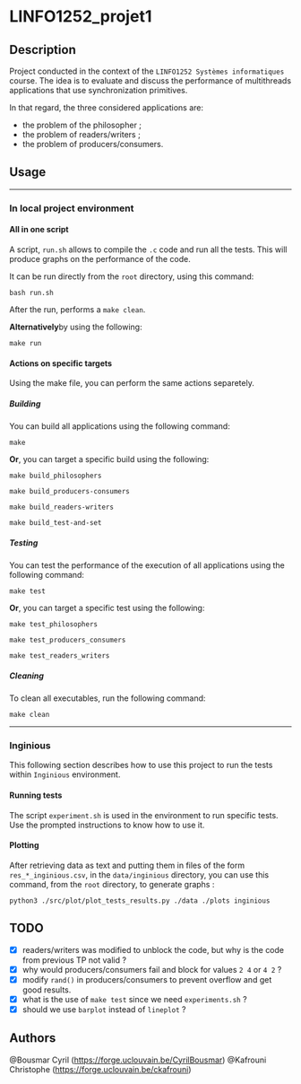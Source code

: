 # LINFO1252_projet1

## Description
Project conducted in the context of the `LINFO1252 Systèmes informatiques` course.
The idea is to evaluate and discuss the performance of multithreads applications that use synchronization primitives.

In that regard, the three considered applications are:
- the problem of the philosopher ;
- the problem of readers/writers ;
- the problem of producers/consumers.

## Usage
--------
### In local project environment

#### All in one script
A script, `run.sh` allows to compile the `.c` code and run all the tests. This will produce graphs on the performance of the code.

It can be run directly from the `root` directory, using this command:
```shell
bash run.sh
```

After the run, performs a `make clean`.

**Alternatively**by using the following:
```shell
make run
```

#### Actions on specific targets
Using the make file, you can perform the same actions separetely.

##### Building
You can build all applications using the following command:
```shell
make
```

**Or**, you can target a specific build using the following:
```shell
make build_philosophers
```

```shell
make build_producers-consumers
```

```shell
make build_readers-writers
```

```shell
make build_test-and-set
```

##### Testing
You can test the performance of the execution of all applications using the following command:
```shell
make test
```

**Or**, you can target a specific test using the following:
```shell
make test_philosophers
```

```shell
make test_producers_consumers
```

```shell
make test_readers_writers
```

##### Cleaning
To clean all executables, run the following command:
```shell
make clean
```
--------
### Inginious
This following section describes how to use this project to run the tests within `Inginious` environment.

#### Running tests
The script `experiment.sh` is used in the environment to run specific tests. Use the prompted instructions to know how to use it.

#### Plotting
After retrieving data as text and putting them in files of the form `res_*_inginious.csv`, in the `data/inginious` directory, you can use this command, from the `root` directory, to generate graphs :
```shell
python3 ./src/plot/plot_tests_results.py ./data ./plots inginious
```

## TODO

- [x] readers/writers was modified to unblock the code, but why is the code from previous TP not valid ?
- [x] why would producers/consumers fail and block for values `2 4` or `4 2` ?
- [x] modify `rand()` in producers/consumers to prevent overflow and get good results.
- [x] what is the use of `make test` since we need `experiments.sh` ?
- [x] should we use `barplot` instead of `lineplot` ?

## Authors
@Bousmar Cyril (https://forge.uclouvain.be/CyrilBousmar)
@Kafrouni Christophe (https://forge.uclouvain.be/ckafrouni)
